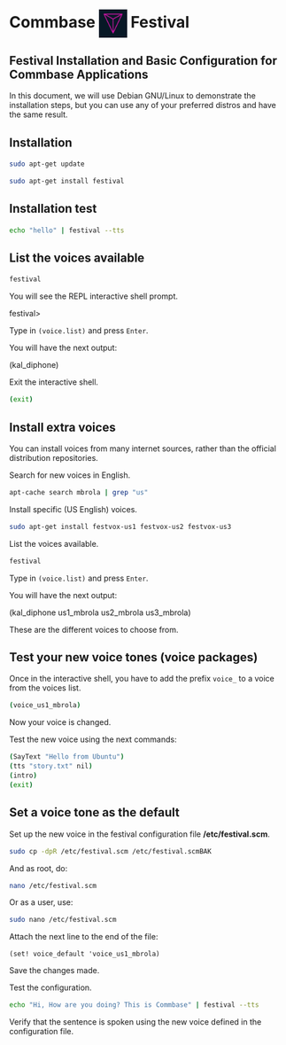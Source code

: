 # Commbase <img align="center" alt="Visual Studio Code" width="10%" src="./images/commbase.png" /> Festival

## Festival Installation and Basic Configuration for Commbase Applications

In this document, we will use Debian GNU/Linux to demonstrate the installation steps, but you can use any of your preferred distros and have the same result.

## Installation

```sh
sudo apt-get update
```

```sh
sudo apt-get install festival
```

## Installation test

```sh
echo "hello" | festival --tts
```

## List the voices available

```sh
festival
```

You will see the REPL interactive shell prompt.

festival>

Type in `(voice.list)` and press `Enter`.

You will have the next output:

(kal_diphone)

Exit the interactive shell.

```sh
(exit)
```

## Install extra voices

You can install voices from many internet sources, rather than the official distribution repositories.

Search for new voices in English.

```sh
apt-cache search mbrola | grep "us"
```

Install specific (US English) voices.

```sh
sudo apt-get install festvox-us1 festvox-us2 festvox-us3
```

List the voices available.

```sh
festival
```

Type in `(voice.list)` and press `Enter`.

You will have the next output:

(kal_diphone us1_mbrola us2_mbrola us3_mbrola)

These are the different voices to choose from.

## Test your new voice tones (voice packages)

Once in the interactive shell, you have to add the prefix `voice_` to a voice from the voices list.

```sh
(voice_us1_mbrola)
```

Now your voice is changed.

Test the new voice using the next commands:

```sh
(SayText "Hello from Ubuntu")
(tts "story.txt" nil)
(intro)
(exit)
```

## Set a voice tone as the default

Set up the new voice in the festival configuration file **/etc/festival.scm**.

```sh
sudo cp -dpR /etc/festival.scm /etc/festival.scmBAK
```

And as root, do:

```sh
nano /etc/festival.scm
```

Or as a user, use:

```sh
sudo nano /etc/festival.scm
```

Attach the next line to the end of the file:

```code
(set! voice_default 'voice_us1_mbrola)
```

Save the changes made.

Test the configuration.

```sh
echo "Hi, How are you doing? This is Commbase" | festival --tts
```

Verify that the sentence is spoken using the new voice defined in the configuration file.

